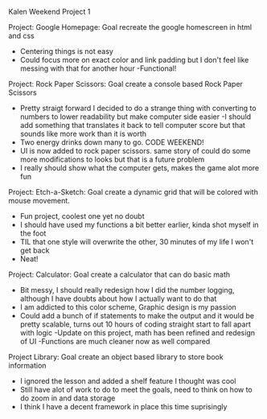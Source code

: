 Kalen Weekend Project 1

Project: Google Homepage: Goal recreate the google homescreen in html and css
 - Centering things is not easy
 - Could focus more on exact color and link padding but I don't feel like messing with that for another hour
 -Functional!

 Project: Rock Paper Scissors: Goal create a console based Rock Paper Scissors
 - Pretty straigt forward I decided to do a strange thing with converting to numbers to lower readability but make computer side easier
 -I should add something that translates it back to tell computer score but that sounds like more work than it is worth
 - Two energy drinks down many to go. CODE WEEKEND!
 - UI is now added to rock paper scissors. same story of could do some more modifications to looks but that is a future problem
 - I really should show what the computer gets, makes the game alot more fun

 Project: Etch-a-Sketch: Goal create a dynamic grid that will be colored with mouse movement.
 - Fun project, coolest one yet no doubt
 - I should have used my functions a bit better earlier, kinda shot myself in the foot
 - TIL that one style will overwrite the other, 30 minutes of my life I won't get back
 - Neat!

 Project: Calculator: Goal create a calculator that can do basic math
 - Bit messy, I should really redesign how I did the number logging, although I have doubts about how I actually want to do that
 - I am addicted to this color scheme, Graphic design is my passion
 - Could add a bunch of if statements to make the output and it would be pretty scalable, turns out 10 hours of coding straight start to fall apart with logic
 -Update on this project, math has been refined and redesign of UI
 -Functions are much cleaner now as well compared

 Project Library: Goal create an object based library to store book information
 - I ignored the lesson and added a shelf feature I thought was cool
 - Still have alot of work to do to meet the goals, need to think on how to do zoom in and data storage
 - I think I have a decent framework in place this time suprisingly